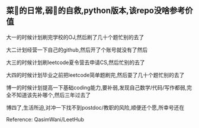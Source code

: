 ## 菜🐶的日常,弱🐔的自救,python版本,该repo没啥参考价值
<p>大一的时候计划刷完学校的OJ,然后刷了几十个题忙别的去了</p>
<p>大二计划经营一下自己的github,然后开了个账号就没有了然后</p>
<p>大三的时候计划刷leetcode夏令营去申请CS,然后忙别的去了</p>
<p>大四的时候计划毕业之前把leetcode简单题刷完,然后耍了几十个题忙别的去了</p>
<p>博一的时候计划提高一下基础coding能力,要补弱,发现自己数学/代码/写作都弱,完全不知道该先补哪个,然后三年过去了</p>
<p>博四了,生活所迫,对冲一下找不到postdoc/教职的风险,顺便还个愿,所幸号还在</p>

Reference: QasimWani/LeetHub
